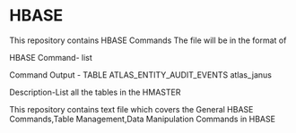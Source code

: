 # HBASE

This repository contains HBASE Commands 
The file will be in the format of 

HBASE Command- list

Command Output -
TABLE
ATLAS_ENTITY_AUDIT_EVENTS
atlas_janus

Description-List all the tables in the HMASTER

This repository contains text file which covers the General HBASE Commands,Table Management,Data Manipulation Commands in HBASE
